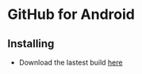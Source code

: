 # GitHub for Android

## Installing
* Download the lastest build [here](https://github.com/downloads/github/android/github-android-0.01-SNAPSHOT.apk)
